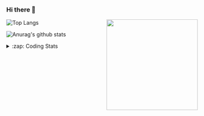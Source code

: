 ### Hi there 👋

<!--
**tao8687/tao8687** is a ✨ _special_ ✨ repository because its `README.md` (this file) appears on your GitHub profile.

Here are some ideas to get you started:

- 🔭 I’m currently working on ...
- 🌱 I’m currently learning ...
- 👯 I’m looking to collaborate on ...
- 🤔 I’m looking for help with ...
- 💬 Ask me about ...
- 📫 How to reach me: ...
- 😄 Pronouns: ...
- ⚡ Fun fact: ...
-->

<img align='right' src="https://media.giphy.com/media/M9gbBd9nbDrOTu1Mqx/giphy.gif" width="240">

  
![Top Langs](https://github-readme-stats.vercel.app/api/top-langs/?username=tao8687&layout=compact&title_color=23238E&text_color=A67D3D)

![Anurag's github stats](https://github-readme-stats.vercel.app/api?username=tao8687&show_icons=true&&text_color=A67D3D&title_color=23238E&show_icons=false&count_private=true&hide=stars)

<details>
  <summary>:zap: Coding Stats</summary>
  <br>
    
<!--START_SECTION:waka-->

```txt
From: 12 November 2024 - To: 19 November 2024

Lua         6 hrs 48 mins   ████████▒░░░░░░░░░░░░░░░░   32.84 %
Other       6 hrs 26 mins   ███████▓░░░░░░░░░░░░░░░░░   31.10 %
Python      1 hr 46 mins    ██░░░░░░░░░░░░░░░░░░░░░░░   08.55 %
Markdown    1 hr 11 mins    █▒░░░░░░░░░░░░░░░░░░░░░░░   05.75 %
C++         1 hr 2 mins     █▒░░░░░░░░░░░░░░░░░░░░░░░   05.02 %
```

<!--END_SECTION:waka-->
</details>
